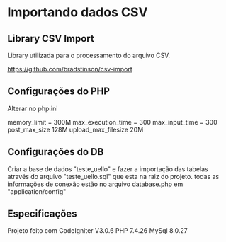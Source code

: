 # Importando dados CSV 

## Library CSV Import

Library utilizada para o processamento do arquivo CSV.

https://github.com/bradstinson/csv-import


## Configurações do PHP

Alterar no php.ini

memory_limit = 300M
max_execution_time = 300
max_input_time = 300
post_max_size 128M
upload_max_filesize 20M


## Configurações do DB

Criar a base de dados "teste_uello" e fazer a importação das tabelas através do arquivo "teste_uello.sql" que esta na raiz do projeto.
todas as informações de conexão estão no arquivo database.php em "application/config"

## Especificações

Projeto feito com CodeIgniter V3.0.6
PHP 7.4.26
MySql 8.0.27
